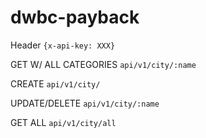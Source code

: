 # dwbc-payback

Header `{x-api-key: XXX}`

GET W/ ALL CATEGORIES
`api/v1/city/:name`

CREATE
`api/v1/city/`

UPDATE/DELETE
`api/v1/city/:name`

GET ALL
`api/v1/city/all`
